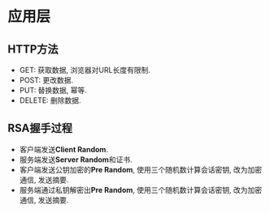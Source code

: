 # 应用层

## HTTP方法

* GET: 获取数据, 浏览器对URL长度有限制. 
* POST: 更改数据.
* PUT: 替换数据, 幂等.
* DELETE: 删除数据.

## RSA握手过程

* 客户端发送**Client Random**.
* 服务端发送**Server Random**和证书.
* 客户端发送公钥加密的**Pre Random**, 使用三个随机数计算会话密钥, 改为加密通信, 发送摘要.
* 服务端通过私钥解密出**Pre Random**, 使用三个随机数计算会话密钥, 改为加密通信, 发送摘要.
